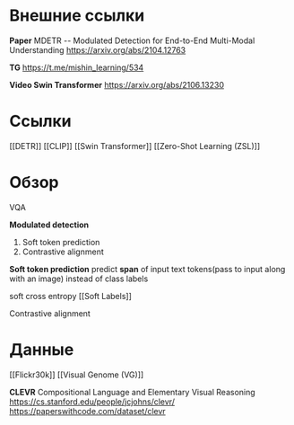
# Внешние ссылки

**Paper**
MDETR -- Modulated Detection for End-to-End Multi-Modal Understanding
https://arxiv.org/abs/2104.12763

**TG**
https://t.me/mishin_learning/534

**Video Swin Transformer**
https://arxiv.org/abs/2106.13230

# Ссылки

[[DETR]]
[[CLIP]]
[[Swin Transformer]]
[[Zero-Shot Learning (ZSL)]]

# Обзор

VQA

**Modulated detection**
1. Soft token prediction
2. Contrastive alignment

**Soft token prediction**
predict **span** of input text tokens(pass to input along with an image) instead of class labels

soft cross entropy
[[Soft Labels]]

Contrastive alignment

# Данные

[[Flickr30k]]
[[Visual Genome (VG)]]

**CLEVR**
Compositional Language and Elementary Visual Reasoning
https://cs.stanford.edu/people/jcjohns/clevr/
https://paperswithcode.com/dataset/clevr

